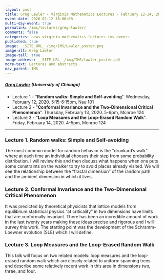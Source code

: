 ```yaml
---
layout: post
title: Greg Lawler - Virginia Mathematics Lectures - February 12-14, 2020
event-date: 2020-02-12 16:00:00
multi-day-event: true
permalink: /ims/lectures/greg-lawler/
comments: false
categories: news virginia-mathematics-lectures ims events
published: true
image: __SITE_URL__/img/IMS/Lawler_poster.png
image-alt: Greg Lawler
image-tall: true
image-address: __SITE_URL__/img/IMS/Lawler_poster.pdf
more-text: Lectures and abstracts
nav_parent: IMS
---
```


<h5 class="mt-1 mb-4"><a href="https://math.uchicago.edu/~lawler/">Greg Lawler</a> (University of Chicago)</h5>

- Lecture 1 - "**Random walks: Simple and Self-avoiding**". Wednesday, February 12, 2020. 5:15-6:15pm, Nau 101 
- Lecture 2 - "**Conformal Invariance and the Two-Dimensional Critical Phenomenon**". Thursday, February 13, 2020. 5-6pm, Monroe 124
- Lecture 3 - "**Loop Measures and the Loop-Erased Random Walk**". Friday, February 14, 2020. 4-5pm, Monroe 124

<!--more-->

---

### Lecture 1. Random walks: Simple and Self-avoiding

The most common model for random behavior is the "drunkard’s walk" where at each time an individual chooses their step from some probability distribution.  I will review this and then discuss what happens when one puts some constraints on the walker to try to avoid places already visited.  We will see the relationship between the “fractal dimension” of the random path and the ambient dimension in which it lives.

### Lecture 2. Conformal Invariance and the Two-Dimensional Critical Phenomenon

It was predicted by theoretical physicists that lattice models from equilibrium statistical physics “at criticality” in two dimensions have limits that are conformally invariant.  There has been an incredible amount of work in the last twenty years making these ideas precise and rigorous and I will survey this work.  The starting point was the development of the Schramm-Loewner evolution (SLE) which I will define. 



### Lecture 3. Loop Measures and the Loop-Erased Random Walk

This talk will focus on two related models: loop measures and the loop-erased random walk which are closely related to uniform spanning trees and describe some relatively recent work in this area in dimensions two, three, and four.





